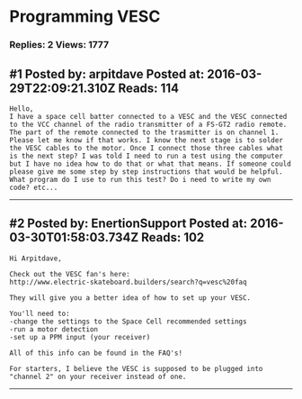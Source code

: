 # Programming VESC

### Replies: 2 Views: 1777

## \#1 Posted by: arpitdave Posted at: 2016-03-29T22:09:21.310Z Reads: 114

```
Hello,
I have a space cell batter connected to a VESC and the VESC connected to the VCC channel of the radio transmitter of a FS-GT2 radio remote. The part of the remote connected to the trasmitter is on channel 1. Please let me know if that works. I know the next stage is to solder the VESC cables to the motor. Once I connect those three cables what is the next step? I was told I need to run a test using the computer but I have no idea how to do that or what that means. If someone could please give me some step by step instructions that would be helpful. What program do I use to run this test? Do i need to write my own code? etc...
```

---
## \#2 Posted by: EnertionSupport Posted at: 2016-03-30T01:58:03.734Z Reads: 102

```
Hi Arpitdave,

Check out the VESC fan's here:
http://www.electric-skateboard.builders/search?q=vesc%20faq

They will give you a better idea of how to set up your VESC. 

You'll need to:
-change the settings to the Space Cell recommended settings
-run a motor detection
-set up a PPM input (your receiver)

All of this info can be found in the FAQ's!

For starters, I believe the VESC is supposed to be plugged into "channel 2" on your receiver instead of one.
```

---
